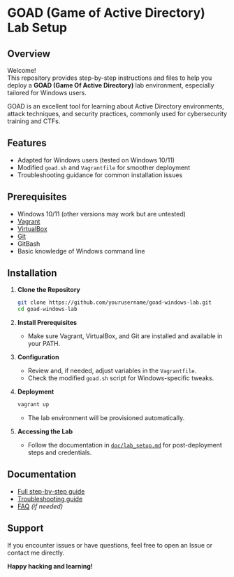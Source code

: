 # GOAD (Game of Active Directory) Lab Setup

## Overview

Welcome!  
This repository provides step-by-step instructions and files to help you deploy a **GOAD (Game Of Active Directory)** lab environment, especially tailored for Windows users.

GOAD is an excellent tool for learning about Active Directory environments, attack techniques, and security practices, commonly used for cybersecurity training and CTFs.

## Features

- Adapted for Windows users (tested on Windows 10/11)
- Modified `goad.sh` and `Vagrantfile` for smoother deployment
- Troubleshooting guidance for common installation issues

## Prerequisites

- Windows 10/11 (other versions may work but are untested)
- [Vagrant](https://www.vagrantup.com/downloads)
- [VirtualBox](https://www.virtualbox.org/)
- [Git](https://git-scm.com/downloads)
- GitBash
- Basic knowledge of Windows command line

## Installation

1. **Clone the Repository**
    ```bash
    git clone https://github.com/yourusername/goad-windows-lab.git
    cd goad-windows-lab
    ```

2. **Install Prerequisites**
    - Make sure Vagrant, VirtualBox, and Git are installed and available in your PATH.

3. **Configuration**
    - Review and, if needed, adjust variables in the `Vagrantfile`.
    - Check the modified `goad.sh` script for Windows-specific tweaks.

4. **Deployment**
    ```bash
    vagrant up
    ```
    - The lab environment will be provisioned automatically.

5. **Accessing the Lab**
    - Follow the documentation in [`doc/lab_setup.md`](doc/lab_setup_english.md) for post-deployment steps and credentials.

## Documentation

- [Full step-by-step guide](doc/lab_setup.md)
- [Troubleshooting guide](doc/troubleshooting.md)
- [FAQ](doc/faq.md) *(if needed)*

## Support

If you encounter issues or have questions, feel free to open an Issue or contact me directly.

**Happy hacking and learning!**
